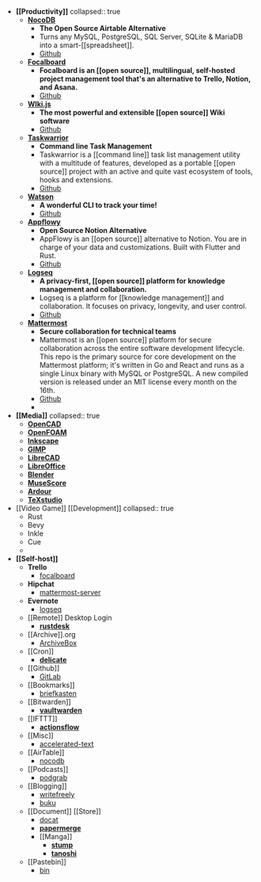 - **[[Productivity]]**
  collapsed:: true
	- **[NocoDB](https://www.nocodb.com/)**
		- **The Open Source Airtable Alternative**
		- Turns any MySQL, PostgreSQL, SQL Server, SQLite & MariaDB into a smart-[[spreadsheet]].
		- [Github](https://github.com/nocodb/nocodb)
	- **[Focalboard](https://www.focalboard.com/)**
		- **Focalboard is an [[open source]], multilingual, self-hosted project management tool that's an alternative to Trello, Notion, and Asana.**
		- [Github](https://github.com/mattermost/focalboard)
	- **[WIki.js](https://js.wiki/)**
		- **The most powerful and extensible [[open source]] Wiki software**
		- [Github](https://github.com/Requarks/wiki)
	- **[Taskwarrior](https://taskwarrior.org/)**
		- **Command line Task Management**
		- Taskwarrior is a [[command line]] task list management utility with a multitude of features, developed as a portable [[open source]] project with an active and quite vast ecosystem of tools, hooks and extensions.
		- [Github](https://github.com/GothenburgBitFactory/taskwarrior)
	- **[Watson](https://tailordev.github.io/Watson/)**
		- **A wonderful CLI to track your time!**
		- [Github](https://github.com/TailorDev/Watson)
	- **[Appflowy](https://github.com/AppFlowy-IO/AppFlowy)**
		- **Open Source Notion Alternative**
		- AppFlowy is an [[open source]] alternative to Notion. You are in charge of your data and customizations. Built with Flutter and Rust.
		- [Github](https://github.com/AppFlowy-IO/AppFlowy)
	- **[Logseq](https://logseq.com/)**
		- **A privacy-first, [[open source]] platform for knowledge management and collaboration.**
		- Logseq is a platform for [[knowledge management]] and collaboration. It focuses on privacy, longevity, and user control.
		- [Github](https://github.com/logseq/logseq)
	- **[Mattermost](https://mattermost.com/)**
		- **Secure collaboration for technical teams**
		- Mattermost is an [[open source]] platform for secure collaboration across the entire software development lifecycle. This repo is the primary source for core development on the Mattermost platform; it's written in Go and React and runs as a single Linux binary with MySQL or PostgreSQL. A new compiled version is released under an MIT license every month on the 16th.
		- [Github](https://github.com/mattermost/mattermost-server)
		-
- **[[Media]]**
  collapsed:: true
	- **[OpenCAD](https://opencad.io/)**
	- **[OpenFOAM](https://www.openfoam.com/)**
	- **[Inkscape](https://inkscape.org/)**
	- **[GIMP](https://www.gimp.org/)**
	- **[LibreCAD](https://librecad.org/)**
	- **[LibreOffice](https://www.libreoffice.org/)**
	- **[Blender](https://www.blender.org/)**
	- **[MuseScore](https://musescore.org/en)**
	- **[Ardour](https://ardour.org/)**
	- **[TeXstudio](https://www.texstudio.org/)**
- [[Video Game]] [[Development]]
  collapsed:: true
	- Rust
	- Bevy
	- Inkle
	- Cue
	-
- **[[Self-host]]**
	- **Trello**
		- [focalboard](https://github.com/mattermost/focalboard)
	- **Hipchat**
		- [mattermost-server](https://github.com/mattermost/mattermost-server)
	- **Evernote**
		- [logseq](https://github.com/logseq/logseq)
	- [[Remote]] Desktop Login
		- **[rustdesk](https://github.com/rustdesk/rustdesk)**
	- [[Archive]].org
		- [ArchiveBox](https://github.com/ArchiveBox/ArchiveBox)
	- [[Cron]]
		- **[delicate](https://github.com/BinChengZhao/delicate)**
	- [[Github]]
		- [GitLab](https://gitlab.com/gitlab-org/gitlab)
	- [[Bookmarks]]
		- [briefkasten](https://github.com/ndom91/briefkasten)
	- [[Bitwarden]]
		- **[vaultwarden](https://github.com/dani-garcia/vaultwarden)**
	- [[IFTTT]]
		- **[actionsflow](https://github.com/actionsflow/actionsflow)**
	- [[Misc]]
		- [accelerated-text](https://github.com/accelerated-text/accelerated-text)
	- [[AirTable]]
		- [nocodb](https://github.com/nocodb/nocodb)
	- [[Podcasts]]
		- [podgrab](https://github.com/akhilrex/podgrab)
	- [[Blogging]]
		- [writefreely](https://github.com/writefreely/writefreely)
		- [buku](https://github.com/jarun/buku)
	- [[Document]] [[Store]]
		- [docat](https://github.com/docat-org/docat)
		- **[papermerge](https://github.com/ciur/papermerge)**
		- [[Manga]]
			- **[stump](https://github.com/aaronleopold/stump)**
			- **[tanoshi](https://github.com/faldez/tanoshi)**
	- [[Pastebin]]
		- [bin](https://github.com/w4/bin)